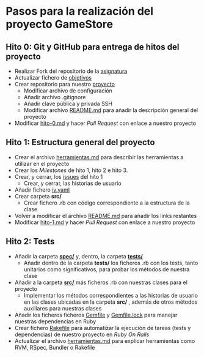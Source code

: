 # Pasos para la realización del proyecto GameStore

## Hito 0: Git y GitHub para entrega de hitos del proyecto

- Realizar Fork del repositorio de la [asignatura](https://github.com/JJ/IV-20-21)
- Actualizar fichero de [objetivos](https://github.com/BilalKxK99/IV-20-21/blob/master/objetivos/BilalKxK99.md)
- Crear repositorio para nuestro [proyecto](https://github.com/BilalKxK99/GameStore)
    - Modificar archivo de configuración
    - Añadir archivo .gitignore
    - Añadir clave pública y privada SSH
    - Modificar archivo [README.md](https://github.com/BilalKxK99/GameStore/blob/master/README.md) para añadir la descripción general del proyecto 
- Modificar [hito-0.md](https://github.com/JJ/IV-20-21/blob/master/proyectos/hito-0.md) y hacer *Pull Request* con enlace a nuestro proyecto


## Hito 1: Estructura general del proyecto

- Crear el archivo [herramientas.md](https://github.com/BilalKxK99/GameStore/blob/master/docs/herramientas.md) para describir las herramientas a utilizar en el proyecto
- Crear los *Milestones* de hito 1, hito 2 e hito 3.
- Crear, y cerrar, los [issues](https://github.com/BilalKxK99/GameStore/issues) del hito 1
    - Crear, y cerrar, las historias de usuario 
- Añadir fichero [iv.yaml](https://github.com/BilalKxK99/GameStore/blob/master/iv.yaml)
- Crear carpeta **src/**
    - Crear fichero .rb con código correspondiente a la estructura de la clase
- Volver a modificar el archivo [README.md](https://github.com/BilalKxK99/GameStore/blob/master/README.md) para añadir los links restantes
- Modificar [hito-1.md](https://github.com/JJ/IV-20-21/blob/master/proyectos/hito-1.md) y hacer *Pull Request* con enlace a nuestro proyecto


## Hito 2: Tests

- Añadir la carpeta [**spec/**](https://github.com/BilalKxK99/GameStore/tree/master/spec) y, dentro, la carpeta [**tests/**](https://github.com/BilalKxK99/GameStore/tree/master/spec/tests)
    - Añadir dentro de la carpeta **tests/** los ficheros .rb con los tests, tanto unitarios como significativos, para probar los métodos de nuestra clase
- Añadir a la carpeta [**src/**](https://github.com/BilalKxK99/GameStore/tree/master/src) más ficheros .rb con nuestras clases para el proyecto
    - Implementar los métodos correspondientes a las historias de usuario en las clases ubicadas en la carpeta **src/** , además de otros métodos auxiliares para nuestras clases
- Añadir los ficheros ficheros [Gemfile](https://github.com/BilalKxK99/GameStore/blob/master/Gemfile) y [Gemfile.lock](https://github.com/BilalKxK99/GameStore/blob/master/Gemfile.lock) para manejar nuestras dependencias en Ruby
- Crear fichero [Rakefile](https://github.com/BilalKxK99/GameStore/blob/master/Rakefile) para automatizar la ejecución de tareas (tests y dependencias) de nuestro proyecto en *Ruby On Rails*
- Actualizar el archivo [herramientas.md](https://github.com/BilalKxK99/GameStore/blob/master/docs/herramientas.md) para explicar herramientas como RVM, RSpec, Bundler o Rakefile

